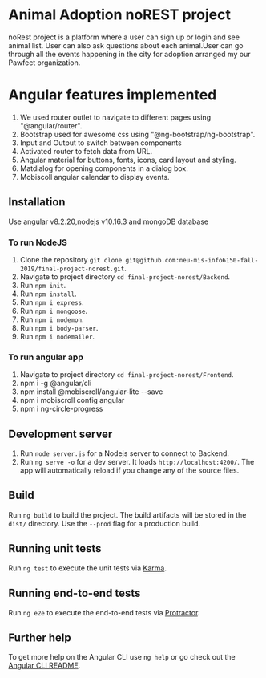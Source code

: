 # Animal Adoption noREST project 
noRest project is a platform where a user can sign up or login and see animal list. User can also ask questions about each animal.User can go through all the events happening in the city for adoption arranged my our Pawfect organization.


# Angular features implemented
1. We used router outlet to navigate to different pages using "@angular/router".
2. Bootstrap used for awesome css using "@ng-bootstrap/ng-bootstrap".
3. Input and Output to switch between components
4. Activated router to fetch data from URL.
5. Angular material for buttons, fonts, icons, card layout and styling.
6. Matdialog for opening components in a dialog box.
7. Mobiscoll angular calendar to display events.

## Installation
Use angular v8.2.20,nodejs v10.16.3 and mongoDB database
### To run NodeJS
1. Clone the repository `git clone git@github.com:neu-mis-info6150-fall-2019/final-project-norest.git`.
2. Navigate to project directory `cd final-project-norest/Backend`.
3. Run `npm init`.
4. Run `npm install`.
5. Run `npm i express`.
6. Run `npm i mongoose`.
7. Run `npm i nodemon`.
8. Run `npm i body-parser`.
8. Run `npm i nodemailer`.
### To run angular app
1. Navigate to project directory `cd final-project-norest/Frontend`.
2. npm i -g @angular/cli 
3. npm install @mobiscroll/angular-lite --save
4. npm i mobiscroll config angular
5. npm i ng-circle-progress

## Development server

1. Run `node server.js` for a Nodejs server to connect to Backend.
2. Run `ng serve -o` for a dev server. It loads `http://localhost:4200/`. The app will automatically reload if you change any of the source files.

## Build

Run `ng build` to build the project. The build artifacts will be stored in the `dist/` directory. Use the `--prod` flag for a production build.

## Running unit tests

Run `ng test` to execute the unit tests via [Karma](https://karma-runner.github.io).

## Running end-to-end tests

Run `ng e2e` to execute the end-to-end tests via [Protractor](http://www.protractortest.org/).

## Further help

To get more help on the Angular CLI use `ng help` or go check out the [Angular CLI README](https://github.com/angular/angular-cli/blob/master/README.md).
